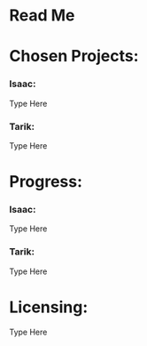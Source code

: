 # Read Me

# Chosen Projects:

### Isaac:

Type Here

### Tarik:

Type Here

# Progress:

### Isaac:

Type Here

### Tarik:

Type Here

# Licensing:

Type Here
